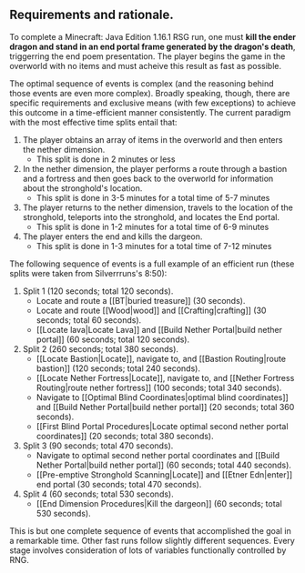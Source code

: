 ## Requirements and rationale.

To complete a Minecraft: Java Edition 1.16.1 RSG run, one must **kill the ender dragon and stand in an end portal frame generated by the dragon's death**, triggerring the end poem presentation. The player begins the game in the overworld with no items and must acheive this result as fast as possible.

The optimal sequence of events is complex (and the reasoning behind those events are even more complex). Broadly speaking, though, there are specific requirements and exclusive means (with few exceptions) to achieve this outcome in a time-efficient manner consistently. The current paradigm with the most effective time splits entail that:
1. The player obtains an array of items in the overworld and then enters the nether dimension.
	* This split is done in 2 minutes or less
2. In the nether dimension, the player performs a route through a bastion and a fortress and then goes back to the overworld for information about the stronghold's location.
	* This split is done in 3-5 minutes for a total time of 5-7 minutes
3. The player returns to the nether dimension, travels to the location of the stronghold, teleports into the stronghold, and locates the End portal.
	* This split is done in 1-2 minutes for a total time of 6-9 minutes
4. The player enters the end and kills the dargeon.
	* This split is done in 1-3 minutes for a total time of 7-12 minutes

The following sequence of events is a full example of an efficient run (these splits were taken from Silverrruns's 8:50):
1. Split 1 (120 seconds; total 120 seconds).
	* Locate and route a [[BT|buried treasure]] (30 seconds).
	* Locate and route [[Wood|wood]] and [[Crafting|crafting]] (30 seconds; total 60 seconds).
	* [[Locate lava|Locate Lava]] and [[Build Nether Portal|build nether portal]] (60 seconds; total 120 seconds).
2. Split 2 (260 seconds; total 380 seconds).
	* [[Locate Bastion|Locate]], navigate to, and [[Bastion Routing|route bastion]] (120 seconds; total 240 seconds).
	* [[Locate Nether Fortress|Locate]], navigate to, and [[Nether Fortress Routing|route nether fortress]] (100 seconds; total 340 seconds).
	* Navigate to [[Optimal Blind Coordinates|optimal blind coordinates]] and [[Build Nether Portal|build nether portal]] (20 seconds; total 360 seconds).
	* [[First Blind Portal Procedures|Locate optimal second nether portal coordinates]] (20 seconds; total 380 seconds).
3. Split 3 (90 seconds; total 470 seconds).
	* Navigate to optimal second nether portal coordinates and [[Build Nether Portal|build nether portal]] (60 seconds; total 440 seconds).
	* [[Pre-emptive Stronghold Scanning|Locate]] and [[Etner Edn|enter]] end portal (30 seconds; total 470 seconds).
4. Split 4 (60 seconds; total 530 seconds).
	* [[End Dimension Procedures|Kill the dargeon]] (60 seconds; total 530 seconds).

This is but one complete sequence of events that accomplished the goal in a remarkable time. Other fast runs follow slightly different sequences. Every stage involves consideration of lots of variables functionally controlled by RNG.
